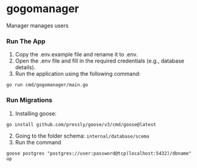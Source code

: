 # gogomanager
Manager manages users

### Run The App
1. Copy the .env.example file and rename it to .env.
2. Open the .env file and fill in the required credentials (e.g., database details).
3. Run the application using the following command:
```
go run cmd/gogomanager/main.go   
```

### Run Migrations
1. Installing goose:
```
go install github.com/pressly/goose/v3/cmd/goose@latest
``` 
2. Going to the folder schema: `internal/database/scema`
3. Run the command 
```
goose postgres "postgres://user:password@tcp(localhost:5432)/dbname" up
```
